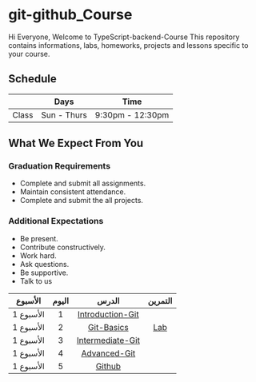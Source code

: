 # git-github_Course
Hi Everyone, Welcome to TypeScript-backend-Course This repository contains informations, labs, homeworks, projects and lessons specific to your course.

## Schedule
|  | Days | Time |
| --- | ------------- | ------------- |
| Class | Sun - Thurs  | 9:30pm - 12:30pm  |


## What We Expect From You
### Graduation Requirements
* Complete and submit all assignments.
* Maintain consistent attendance.
* Complete and submit the all projects.
### Additional Expectations
* Be present.
* Contribute constructively.
* Work hard.
* Ask questions.
* Be supportive.
* Talk to us


| الأسبوع| اليوم | الدرس |التمرين |
|:-----:|:---:|:------:|:------:|
| الأسبوع 1| 1   |[Introduction-Git](https://github.com/AliIbrahim5/Introduction-Git)|[]()|
| الأسبوع 1| 2   |[Git-Basics](https://github.com/AliIbrahim5/Git-Basics)|[Lab](https://github.com/AliIbrahim5/Git-Basics/blob/main/تمرين%20اليوم%20الاول.md)|
| الأسبوع 1| 3   |[Intermediate-Git ](https://github.com/AliIbrahim5/Intermediate-Git)| []()|
| الأسبوع 1| 4   |[ Advanced-Git  ](https://github.com/AliIbrahim5/Advanced-Git)| []()|
| الأسبوع 1| 5   |[ Github ](https://github.com/AliIbrahim5/Github)| []()|


